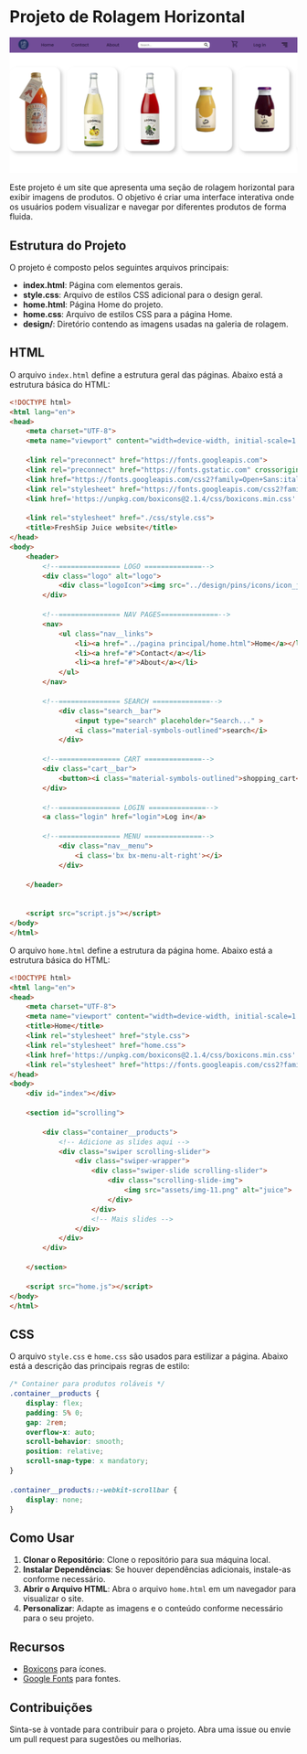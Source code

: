 

# Projeto de Rolagem Horizontal 

![Prévia da página](./paginaHome.png)

Este projeto é um site que apresenta uma seção de rolagem horizontal para exibir imagens de produtos. O objetivo é criar uma interface interativa onde os usuários podem visualizar e navegar por diferentes produtos de forma fluida.

## Estrutura do Projeto

O projeto é composto pelos seguintes arquivos principais:

- **index.html**: Página com elementos gerais.
- **style.css**: Arquivo de estilos CSS adicional para o design geral.
- **home.html**: Página Home do projeto.
- **home.css**: Arquivo de estilos CSS para a página Home.
- **design/**: Diretório contendo as imagens usadas na galeria de rolagem.

## HTML

O arquivo `index.html` define a estrutura geral das páginas. Abaixo está a estrutura básica do HTML:

```html
<!DOCTYPE html>
<html lang="en">
<head>
    <meta charset="UTF-8">
    <meta name="viewport" content="width=device-width, initial-scale=1.0">

    <link rel="preconnect" href="https://fonts.googleapis.com">
    <link rel="preconnect" href="https://fonts.gstatic.com" crossorigin>
    <link href="https://fonts.googleapis.com/css2?family=Open+Sans:ital,wght@0,300..800;1,300..800&family=Poppins:ital,wght@0,100;0,200;0,300;0,400;0,500;0,600;0,700;0,800;0,900;1,100;1,200;1,300;1,400;1,500;1,600;1,700;1,800;1,900&display=swap" rel="stylesheet">
    <link rel="stylesheet" href="https://fonts.googleapis.com/css2?family=Material+Symbols+Outlined:opsz,wght,FILL,GRAD@20..48,100..700,0..1,-50..200" />
    <link href='https://unpkg.com/boxicons@2.1.4/css/boxicons.min.css' rel='stylesheet'>

    <link rel="stylesheet" href="./css/style.css">
    <title>FreshSip Juice website</title>
</head> 
<body>
    <header>
        <!--=============== LOGO ==============-->
        <div class="logo" alt="logo">
            <div class="logoIcon"><img src="../design/pins/icons/icon_juice.png"></div>
        </div>

        <!--=============== NAV PAGES==============-->
        <nav>
            <ul class="nav__links">
                <li><a href="../pagina principal/home.html">Home</a></li>
                <li><a href="#">Contact</a></li>
                <li><a href="#">About</a></li>
            </ul>
        </nav>

        <!--=============== SEARCH ==============-->    
            <div class="search__bar">
                <input type="search" placeholder="Search..." >
                <i class="material-symbols-outlined">search</i>
            </div>
     
        <!--=============== CART ==============-->    
        <div class="cart__bar">
            <button><i class="material-symbols-outlined">shopping_cart</i></button>
        </div>
        
        <!--=============== LOGIN ==============--> 
        <a class="login" href="login">Log in</a>

        <!--=============== MENU ==============-->
            <div class="nav__menu">
                <i class='bx bx-menu-alt-right'></i>
            </div>

    </header>
    

    <script src="script.js"></script>
</body>
</html>
```

O arquivo `home.html` define a estrutura da página home. Abaixo está a estrutura básica do HTML:

```html
<!DOCTYPE html>
<html lang="en">
<head>
    <meta charset="UTF-8">
    <meta name="viewport" content="width=device-width, initial-scale=1.0">
    <title>Home</title>
    <link rel="stylesheet" href="style.css">
    <link rel="stylesheet" href="home.css">
    <link href='https://unpkg.com/boxicons@2.1.4/css/boxicons.min.css' rel='stylesheet'>
    <link rel="stylesheet" href="https://fonts.googleapis.com/css2?family=Material+Symbols+Outlined:opsz,wght,FILL,GRAD@20..48,100..700,0..1,-50..200">
</head>
<body>
    <div id="index"></div>

    <section id="scrolling">

        <div class="container__products">
            <!-- Adicione as slides aqui -->
            <div class="swiper scrolling-slider">
                <div class="swiper-wrapper">
                    <div class="swiper-slide scrolling-slider">
                        <div class="scrolling-slide-img">
                            <img src="assets/img-11.png" alt="juice">
                        </div>
                    </div>
                    <!-- Mais slides -->
                </div>
            </div>
        </div>             

    </section>

    <script src="home.js"></script>
</body>
</html>
```

## CSS

O arquivo `style.css` e `home.css` são usados para estilizar a página. Abaixo está a descrição das principais regras de estilo:

```css
/* Container para produtos roláveis */
.container__products {
    display: flex;
    padding: 5% 0;
    gap: 2rem;
    overflow-x: auto;
    scroll-behavior: smooth;
    position: relative;
    scroll-snap-type: x mandatory;
}

.container__products::-webkit-scrollbar {
    display: none;
}

```

## Como Usar

1. **Clonar o Repositório**: Clone o repositório para sua máquina local.
2. **Instalar Dependências**: Se houver dependências adicionais, instale-as conforme necessário.
3. **Abrir o Arquivo HTML**: Abra o arquivo `home.html` em um navegador para visualizar o site.
4. **Personalizar**: Adapte as imagens e o conteúdo conforme necessário para o seu projeto.

## Recursos

- [Boxicons](https://boxicons.com/) para ícones.
- [Google Fonts](https://fonts.google.com/) para fontes.

## Contribuições

Sinta-se à vontade para contribuir para o projeto. Abra uma issue ou envie um pull request para sugestões ou melhorias.



